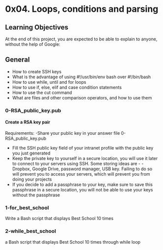 # 0x04. Loops, conditions and parsing

## Learning Objectives

At the end of this project, you are expected to be able to explain to anyone, without the help of Google:

## General
  - How to create SSH keys
  - What is the advantage of using #!/usr/bin/env bash over #!/bin/bash
  - How to use while, until and for loops
  - How to use if, else, elif and case condition statements
  - How to use the cut command
  - What are files and other comparison operators, and how to use them

### 0-RSA_public_key.pub
#### Create a RSA key pair
Requirements:
  -Share your public key in your answer file 0-RSA_public_key.pub
  - Fill the SSH public key field of your intranet profile with the public key you just generated
  - Keep the private key to yourself in a secure location, you will use it later to connect to your servers using SSH. Some storing ideas are - - Dropbox, Google Drive, password manager, USB key. Failing to do so will prevent you to access your servers, which will prevent you from doing your projects
  - If you decide to add a passphrase to your key, make sure to save this passphrase in a secure location, you will not be able to use your keys without the passphrase

### 1-for_best_school
Write a Bash script that displays Best School 10 times

### 2-while_best_school
a Bash script that displays Best School 10 times through while loop
